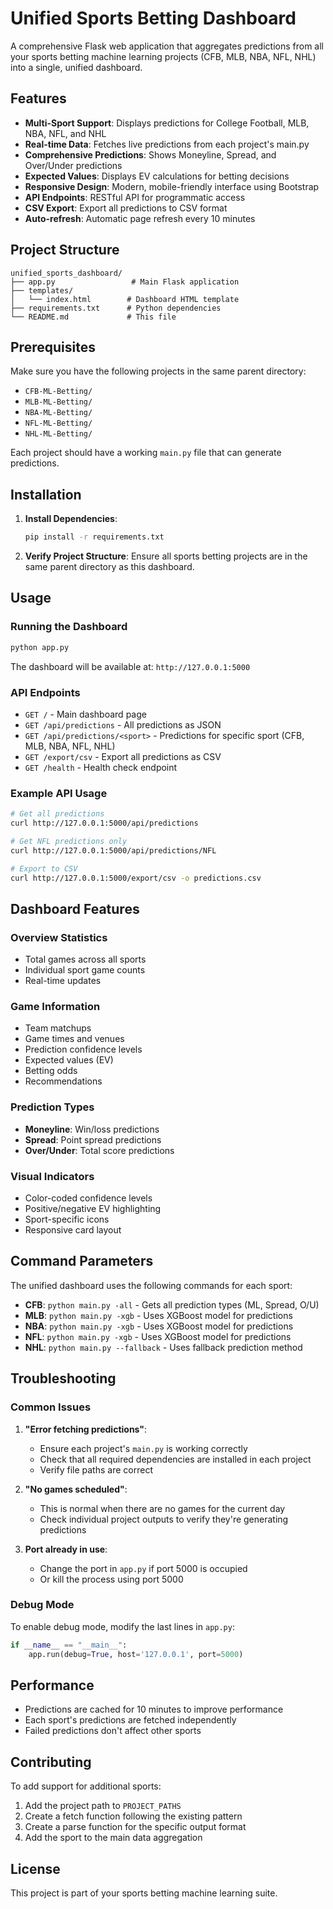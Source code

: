 # Unified Sports Betting Dashboard

A comprehensive Flask web application that aggregates predictions from all your sports betting machine learning projects (CFB, MLB, NBA, NFL, NHL) into a single, unified dashboard.

## Features

- **Multi-Sport Support**: Displays predictions for College Football, MLB, NBA, NFL, and NHL
- **Real-time Data**: Fetches live predictions from each project's main.py
- **Comprehensive Predictions**: Shows Moneyline, Spread, and Over/Under predictions
- **Expected Values**: Displays EV calculations for betting decisions
- **Responsive Design**: Modern, mobile-friendly interface using Bootstrap
- **API Endpoints**: RESTful API for programmatic access
- **CSV Export**: Export all predictions to CSV format
- **Auto-refresh**: Automatic page refresh every 10 minutes

## Project Structure

```
unified_sports_dashboard/
├── app.py                 # Main Flask application
├── templates/
│   └── index.html        # Dashboard HTML template
├── requirements.txt      # Python dependencies
└── README.md             # This file
```

## Prerequisites

Make sure you have the following projects in the same parent directory:
- `CFB-ML-Betting/`
- `MLB-ML-Betting/`
- `NBA-ML-Betting/`
- `NFL-ML-Betting/`
- `NHL-ML-Betting/`

Each project should have a working `main.py` file that can generate predictions.

## Installation

1. **Install Dependencies**:
   ```bash
   pip install -r requirements.txt
   ```

2. **Verify Project Structure**:
   Ensure all sports betting projects are in the same parent directory as this dashboard.

## Usage

### Running the Dashboard

```bash
python app.py
```

The dashboard will be available at: `http://127.0.0.1:5000`

### API Endpoints

- `GET /` - Main dashboard page
- `GET /api/predictions` - All predictions as JSON
- `GET /api/predictions/<sport>` - Predictions for specific sport (CFB, MLB, NBA, NFL, NHL)
- `GET /export/csv` - Export all predictions as CSV
- `GET /health` - Health check endpoint

### Example API Usage

```bash
# Get all predictions
curl http://127.0.0.1:5000/api/predictions

# Get NFL predictions only
curl http://127.0.0.1:5000/api/predictions/NFL

# Export to CSV
curl http://127.0.0.1:5000/export/csv -o predictions.csv
```

## Dashboard Features

### Overview Statistics
- Total games across all sports
- Individual sport game counts
- Real-time updates

### Game Information
- Team matchups
- Game times and venues
- Prediction confidence levels
- Expected values (EV)
- Betting odds
- Recommendations

### Prediction Types
- **Moneyline**: Win/loss predictions
- **Spread**: Point spread predictions
- **Over/Under**: Total score predictions

### Visual Indicators
- Color-coded confidence levels
- Positive/negative EV highlighting
- Sport-specific icons
- Responsive card layout

## Command Parameters

The unified dashboard uses the following commands for each sport:

- **CFB**: `python main.py -all` - Gets all prediction types (ML, Spread, O/U)
- **MLB**: `python main.py -xgb` - Uses XGBoost model for predictions
- **NBA**: `python main.py -xgb` - Uses XGBoost model for predictions  
- **NFL**: `python main.py -xgb` - Uses XGBoost model for predictions
- **NHL**: `python main.py --fallback` - Uses fallback prediction method

## Troubleshooting

### Common Issues

1. **"Error fetching predictions"**:
   - Ensure each project's `main.py` is working correctly
   - Check that all required dependencies are installed in each project
   - Verify file paths are correct

2. **"No games scheduled"**:
   - This is normal when there are no games for the current day
   - Check individual project outputs to verify they're generating predictions

3. **Port already in use**:
   - Change the port in `app.py` if port 5000 is occupied
   - Or kill the process using port 5000

### Debug Mode

To enable debug mode, modify the last lines in `app.py`:

```python
if __name__ == "__main__":
    app.run(debug=True, host='127.0.0.1', port=5000)
```

## Performance

- Predictions are cached for 10 minutes to improve performance
- Each sport's predictions are fetched independently
- Failed predictions don't affect other sports

## Contributing

To add support for additional sports:

1. Add the project path to `PROJECT_PATHS`
2. Create a fetch function following the existing pattern
3. Create a parse function for the specific output format
4. Add the sport to the main data aggregation

## License

This project is part of your sports betting machine learning suite.
